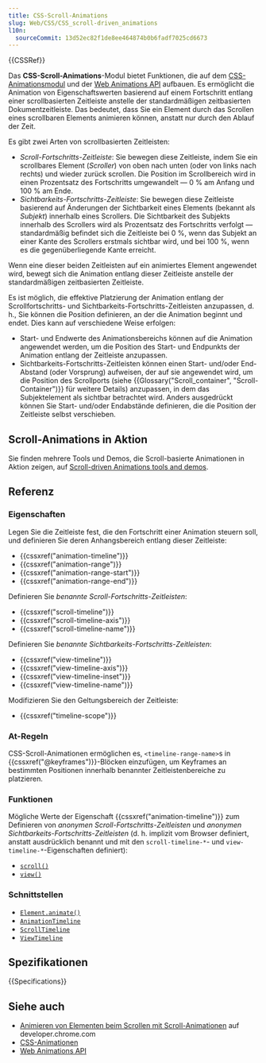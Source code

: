 ```yaml
---
title: CSS-Scroll-Animations
slug: Web/CSS/CSS_scroll-driven_animations
l10n:
  sourceCommit: 13d52ec82f1de8ee464874b0b6fadf7025cd6673
---
```


{{CSSRef}}

Das **CSS-Scroll-Animations**-Modul bietet Funktionen, die auf dem [CSS-Animationsmodul](/de/docs/Web/CSS/CSS_animations) und der [Web Animations API](/de/docs/Web/API/Web_Animations_API) aufbauen. Es ermöglicht die Animation von Eigenschaftswerten basierend auf einem Fortschritt entlang einer scrollbasierten Zeitleiste anstelle der standardmäßigen zeitbasierten Dokumentzeitleiste. Das bedeutet, dass Sie ein Element durch das Scrollen eines scrollbaren Elements animieren können, anstatt nur durch den Ablauf der Zeit.

Es gibt zwei Arten von scrollbasierten Zeitleisten:

- _Scroll-Fortschritts-Zeitleiste_: Sie bewegen diese Zeitleiste, indem Sie ein scrollbares Element (_Scroller_) von oben nach unten (oder von links nach rechts) und wieder zurück scrollen. Die Position im Scrollbereich wird in einen Prozentsatz des Fortschritts umgewandelt — 0 % am Anfang und 100 % am Ende.
- _Sichtbarkeits-Fortschritts-Zeitleiste_: Sie bewegen diese Zeitleiste basierend auf Änderungen der Sichtbarkeit eines Elements (bekannt als _Subjekt_) innerhalb eines Scrollers. Die Sichtbarkeit des Subjekts innerhalb des Scrollers wird als Prozentsatz des Fortschritts verfolgt — standardmäßig befindet sich die Zeitleiste bei 0 %, wenn das Subjekt an einer Kante des Scrollers erstmals sichtbar wird, und bei 100 %, wenn es die gegenüberliegende Kante erreicht.

Wenn eine dieser beiden Zeitleisten auf ein animiertes Element angewendet wird, bewegt sich die Animation entlang dieser Zeitleiste anstelle der standardmäßigen zeitbasierten Zeitleiste.

Es ist möglich, die effektive Platzierung der Animation entlang der Scrollfortschritts- und Sichtbarkeits-Fortschritts-Zeitleisten anzupassen, d. h., Sie können die Position definieren, an der die Animation beginnt und endet. Dies kann auf verschiedene Weise erfolgen:

- Start- und Endwerte des Animationsbereichs können auf die Animation angewendet werden, um die Position des Start- und Endpunkts der Animation entlang der Zeitleiste anzupassen.
- Sichtbarkeits-Fortschritts-Zeitleisten können einen Start- und/oder End-Abstand (oder Vorsprung) aufweisen, der auf sie angewendet wird, um die Position des Scrollports (siehe {{Glossary("Scroll_container", "Scroll-Container")}} für weitere Details) anzupassen, in dem das Subjektelement als sichtbar betrachtet wird. Anders ausgedrückt können Sie Start- und/oder Endabstände definieren, die die Position der Zeitleiste selbst verschieben.

## Scroll-Animations in Aktion

Sie finden mehrere Tools und Demos, die Scroll-basierte Animationen in Aktion zeigen, auf [Scroll-driven Animations tools and demos](https://scroll-driven-animations.style/).

## Referenz

### Eigenschaften

Legen Sie die Zeitleiste fest, die den Fortschritt einer Animation steuern soll, und definieren Sie deren Anhangsbereich entlang dieser Zeitleiste:

- {{cssxref("animation-timeline")}}
- {{cssxref("animation-range")}}
- {{cssxref("animation-range-start")}}
- {{cssxref("animation-range-end")}}

Definieren Sie _benannte Scroll-Fortschritts-Zeitleisten_:

- {{cssxref("scroll-timeline")}}
- {{cssxref("scroll-timeline-axis")}}
- {{cssxref("scroll-timeline-name")}}

Definieren Sie _benannte Sichtbarkeits-Fortschritts-Zeitleisten_:

- {{cssxref("view-timeline")}}
- {{cssxref("view-timeline-axis")}}
- {{cssxref("view-timeline-inset")}}
- {{cssxref("view-timeline-name")}}

Modifizieren Sie den Geltungsbereich der Zeitleiste:

- {{cssxref("timeline-scope")}}

### At-Regeln

CSS-Scroll-Animationen ermöglichen es, `<timeline-range-name>`s in {{cssxref("@keyframes")}}-Blöcken einzufügen, um Keyframes an bestimmten Positionen innerhalb benannter Zeitleistenbereiche zu platzieren.

### Funktionen

Mögliche Werte der Eigenschaft {{cssxref("animation-timeline")}} zum Definieren von _anonymen Scroll-Fortschritts-Zeitleisten_ und _anonymen Sichtbarkeits-Fortschritts-Zeitleisten_ (d. h. implizit vom Browser definiert, anstatt ausdrücklich benannt und mit den `scroll-timeline-*`- und `view-timeline-*`-Eigenschaften definiert):

- [`scroll()`](/de/docs/Web/CSS/animation-timeline/scroll)
- [`view()`](/de/docs/Web/CSS/animation-timeline/view)

### Schnittstellen

- [`Element.animate()`](/de/docs/Web/API/Element/animate)
- [`AnimationTimeline`](/de/docs/Web/API/AnimationTimeline)
- [`ScrollTimeline`](/de/docs/Web/API/ScrollTimeline)
- [`ViewTimeline`](/de/docs/Web/API/ViewTimeline)

## Spezifikationen

{{Specifications}}

## Siehe auch

- [Animieren von Elementen beim Scrollen mit Scroll-Animationen](https://developer.chrome.com/docs/css-ui/scroll-driven-animations) auf developer.chrome.com
- [CSS-Animationen](/de/docs/Web/CSS/CSS_animations)
- [Web Animations API](/de/docs/Web/API/Web_Animations_API)
